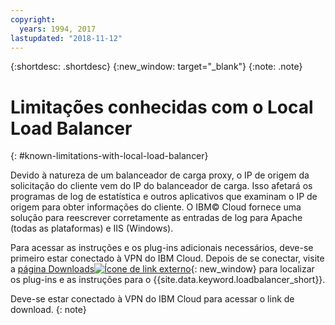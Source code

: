 ```yaml
---
copyright:
  years: 1994, 2017
lastupdated: "2018-11-12"
---
```


{:shortdesc: .shortdesc}
{:new_window: target="_blank"}
{:note: .note}

# Limitações conhecidas com o Local Load Balancer
{: #known-limitations-with-local-load-balancer}

Devido à natureza de um balanceador de carga proxy, o IP de origem da solicitação do cliente vem do IP do balanceador de carga. Isso afetará os programas de log de estatística e outros aplicativos que examinam o IP de origem para obter informações do cliente. O IBM© Cloud fornece uma solução para reescrever corretamente as entradas de log para Apache (todas as plataformas) e
IIS (Windows).

Para acessar as instruções e os plug-ins adicionais necessários, deve-se primeiro estar conectado à VPN do IBM Cloud. Depois de se conectar, visite a [página Downloads![Ícone de link externo](../../icons/launch-glyph.svg "Ícone de link externo")](http://downloads.softlayer.local/loadbalancer/){: new_window} para localizar os plug-ins e as instruções para o {{site.data.keyword.loadbalancer_short}}.

Deve-se estar conectado à VPN do IBM Cloud para acessar o link de download.
{: note}
